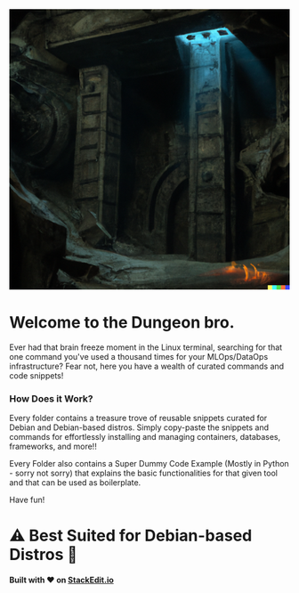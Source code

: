 <img src="/pics/Dungeon.png">

# Welcome to the Dungeon bro.

Ever had that brain freeze moment in the Linux terminal, searching for that one command you've used a thousand times for your MLOps/DataOps infrastructure? 
Fear not, here you have a wealth of curated commands and code snippets!

### How Does it Work?

Every folder contains a treasure trove of reusable snippets curated for Debian and Debian-based distros. 
Simply copy-paste the snippets and commands for effortlessly installing and managing containers, databases, frameworks, and more!!

Every Folder also contains a Super Dummy Code Example (Mostly in Python - sorry not sorry) that explains the basic functionalities for that given tool and that can be used as boilerplate.

Have fun!

# ⚠️ Best Suited for Debian-based Distros 🐧

#### Built with ❤️ on [StackEdit.io](https://stackedit.io) 
